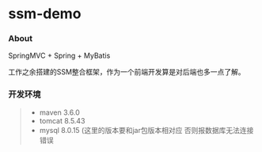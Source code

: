 # ssm-demo 

### About

SpringMVC + Spring + MyBatis

工作之余搭建的SSM整合框架，作为一个前端开发算是对后端也多一点了解。

### 开发环境



> - maven 3.6.0
> - tomcat 8.5.43
> - mysql 8.0.15 (这里的版本要和jar包版本相对应 否则报数据库无法连接错误